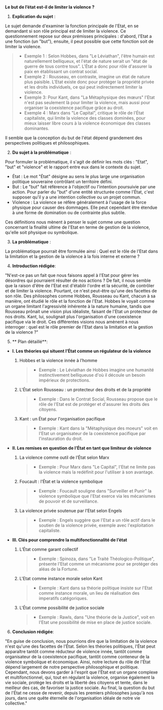 **Le but de l’état est-il de limiter la violence ?** 

1. **Explication du sujet** :

Le sujet demande d'examiner la fonction principale de l'Etat, en se demandant si son rôle principal est de limiter la violence. Ce questionnement repose sur deux prémisses principales : d'abord, l'Etat a une fonction (un "but"), ensuite, il peut possible que cette fonction soit de limiter la violence.

> - Exemple 1 :  Selon Hobbes, dans "Le Léviathan", l'être humain est naturellement belliqueux, et l'état de nature serait un "état de guerre de tous contre tous". L'État a donc pour rôle d'assurer la paix en établissant un contrat social. 
> - Exemple 2 : Rousseau, en contraste, imagine un état de nature plus paisible. L'Etat existe donc pour protéger la propriété privée et les droits individuels, ce qui peut indirectement limiter la violence.
> - Exemple 3: Pour Kant, dans "La Métaphysique des mœurs" l'Etat n'est pas seulement là pour limiter la violence, mais aussi pour organiser la coexistence pacifique grâce au droit. 
> - Exemple 4 : Marx dans "Le Capital", critique le rôle de l'État capitaliste, qui limite la violence des classes dominées, pour mieux laisser libre cours à la violence économique des classes dominantes.

Il semble que la conception du but de l'état dépend grandement des perspectives politiques et philosophiques.

2. **Du sujet à la problématique** :

Pour formuler la problématique, il s'agit de définir les mots clés : "Etat", "but" et "violence" et le rapport entre eux dans le contexte du sujet.

- État :  Le mot "État" désigne au sens le plus large une organisation politique souveraine contrôlant un territoire défini.
- But : Le "but" fait référence à l'objectif ou l'intention poursuivie par une action. Pour parler du "but" d'une entité structurée comme l'État, c'est supposer qu'il y a une intention collective ou un projet commun.
- Violence : La violence se réfère généralement à l'usage de la force physique pour causer des dommages. Elle peut cependant être étendue à une forme de domination ou de contrainte plus subtile.

Ces définitions nous mènent à penser le sujet comme une question concernant la finalité ultime de l'Etat en terme de gestion de la violence, qu'elle soit physique ou symbolique. 

3. **La problématique** :

La problématique pourrait être formulée ainsi : Quel est le rôle de l'Etat dans la limitation et la gestion de la violence à la fois interne et externe ?

4. **Introduction rédigée**: 

"N'est-ce pas un fait que nous faisons appel à l'Etat pour gérer les désordres qui pourraient résulter de nos actions ? De fait, il nous semble que la raison d'être de l'Etat est d'établir l'ordre et la sécurité, de contrôler et de limiter la violence. Pourtant, ce n'est peut-être qu'une des facettes de son rôle. Des philosophes comme Hobbes, Rousseau ou Kant, chacun à sa manière, ont étudié le rôle et la fonction de l'Etat. Hobbes le voyait comme un organe limitant l'agressivité inhérente à la nature humaine, tandis que Rousseau prônait une vision plus idéaliste, faisant de l'Etat un protecteur de nos droits. Kant, lui, soulignait plus l'organisation d'une coexistence pacifique via le droit. Ces différentes visions nous amènent à nous interroger : quel est le rôle premier de l'Etat dans la limitation et la gestion de la violence ?"

5. ** Plan détaillé**:

* **I. Les théories qui situent l’État comme un régulateur de la violence**

    1. Hobbes et la violence innée à l’homme
          > - Exemple : Le Léviathan de Hobbes imagine une humanité instinctivement belliqueuse d'où il découle un besoin impérieux de protections.
    
    2.  L'État selon Rousseau : un protecteur des droits et de la propriété
          > - Exemple : Dans le Contrat Social, Rousseau propose que le rôle de l'Etat est de protéger et d'assurer les droits des citoyens.
    
    3.  Kant : un État pour l'organisation pacifique
          > - Exemple : Kant dans la "Métaphysique des moeurs" voit en l'Etat un organisateur de la coexistence pacifique par l'instauration du droit.

* **II. Les remises en question de l’État en tant que limiteur de violence**

    1. La violence comme outil de l’État selon Marx
          > - Exemple : Pour Marx dans "Le Capital", l'Etat ne limite pas la violence mais la redéfinit pour l'utiliser à son avantage.
    
    2.  Foucault : l’État et la violence symbolique
          > - Exemple : Foucault souligne dans "Surveiller et Punir" la violence symbolique que l'Etat exerce via les mécanismes de pouvoir et de surveillance.
    
    3.  La violence privée soutenue par l'Etat selon Engels
          > - Exemple : Engels suggère que l'Etat a un rôle actif dans le soutien de la violence privée, exemple avec l'exploitation capitaliste.

* **III. Clés pour comprendre la multifonctionnalité de l’état**

    1. L’État comme garant collectif
          > - Exemple : Spinoza, dans "Le Traité Théologico-Politique", présente l'Etat comme un mécanisme pour se protéger des aléas de la Fortune.
 
    2.  L'Etat comme instance morale selon Kant
          > - Exemple : Kant dans sa théorie politique insiste sur l'Etat comme instance morale, un lieu de réalisation des imperatifs catégoriques.
   
    3.  L'État comme possibilité de justice sociale
          > - Exemple : Rawls, dans "Une théorie de la Justice", voit en l'Etat une possibilité de mise en place de justice sociale.

6. **Conclusion rédigée**: 

"En guise de conclusion, nous pourrions dire que la limitation de la violence n'est qu'une des facettes de l'État. Selon les théories politiques, l'État peut apparaître tantôt comme réducteur de violence innée, tantôt comme organisateur de la coexistence pacifique, tantôt comme conteneur de la violence symbolique et économique. Ainsi, notre lecture du rôle de l'État dépend largement de notre perspective philosophique et politique. Cependant, nous devons garder à l'esprit que l'État est un organe complexe et multifonctionnel, qui, tout en régulant la violence, organise également la vie sociale, protège les droits et la liberté des citoyens et tente, dans le meilleur des cas, de favoriser la justice sociale. Au final, la question du but de l'État ne cesse de revenir, depuis les premiers philosophes jusqu'à nos jours, dans une quête éternelle de l'organisation idéale de notre vie collective."
